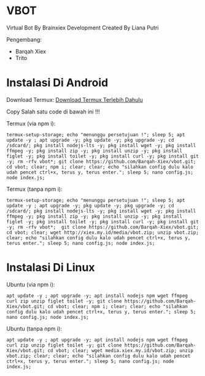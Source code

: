 # VBOT
Virtual Bot By Brainxiex Development
Created By Liana Putri

Pengembang:
- Barqah Xiex
- Trito

# Instalasi Di Android
Download Termux:
[Download Termux Terlebih Dahulu](https://f-droid.org/repo/com.termux_118.apk)

Copy Salah satu code di bawah ini !!!

Termux (via npm i):
```
termux-setup-storage; echo "menunggu persetujuan !"; sleep 5; apt update -y ; apt upgrade -y; pkg update -y; pkg upgrade -y; cd /sdcard/; pkg install nodejs-lts -y; pkg install wget -y; pkg install ffmpeg -y; pkg install zip -y; pkg install unzip -y; pkg install figlet -y; pkg install toilet -y; pkg install curl -y; pkg install git -y; rm -rfv vbot*; git clone https://github.com/Barqah-Xiex/vbot.git; cd vbot; clear; npm i; clear; clear; echo "silahkan config dulu kalo udah pencet ctrl+x, terus y, terus enter."; sleep 5; nano config.js; node index.js;
```
Termux (tanpa npm i):
```
termux-setup-storage; echo "menunggu persetujuan !"; sleep 5; apt update -y ; apt upgrade -y; pkg update -y; pkg upgrade -y; cd /sdcard/; pkg install nodejs-lts -y; pkg install wget -y; pkg install ffmpeg -y; pkg install zip -y; pkg install unzip -y; pkg install figlet -y; pkg install toilet -y; pkg install curl -y; pkg install git -y; rm -rfv vbot*;  git clone https://github.com/Barqah-Xiex/vbot.git; cd vbot; clear; wget http://xiex.my.id/media/vbot.zip; unzip vbot.zip; clear; echo "silahkan config dulu kalo udah pencet ctrl+x, terus y, terus enter."; sleep 5; nano config.js; node index.js;
```



# Instalasi Di Linux

Ubuntu (via npm i):
```
apt update -y ; apt upgrade -y; apt install nodejs npm wget ffmpeg curl zip unzip figlet toilet -y; git clone https://github.com/Barqah-Xiex/vbot.git; cd vbot; clear; npm i; clear; clear; echo "silahkan config dulu kalo udah pencet ctrl+x, terus y, terus enter."; sleep 5; nano config.js; node index.js;
```


Ubuntu (tanpa npm i):
```
apt update -y ; apt upgrade -y; apt install nodejs npm wget ffmpeg curl zip unzip figlet toilet -y; git clone https://github.com/Barqah-Xiex/vbot.git; cd vbot; clear; wget media.xiex.my.id/vbot.zip; unzip vbot.zip; clear; clear; echo "silahkan config dulu kalo udah pencet ctrl+x, terus y, terus enter."; sleep 5; nano config.js; node index.js;
```
